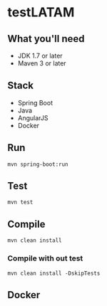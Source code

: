 # testLATAM

## What you'll need
- JDK 1.7 or later
- Maven 3 or later

## Stack
- Spring Boot
- Java
- AngularJS
- Docker

## Run
`mvn spring-boot:run`

## Test
`mvn test`

## Compile
`mvn clean install`
### Compile with out test
`mvn clean install -DskipTests`

## Docker
